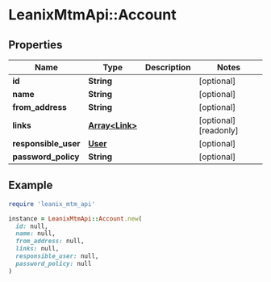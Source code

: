 # LeanixMtmApi::Account

## Properties

| Name | Type | Description | Notes |
| ---- | ---- | ----------- | ----- |
| **id** | **String** |  | [optional] |
| **name** | **String** |  | [optional] |
| **from_address** | **String** |  | [optional] |
| **links** | [**Array&lt;Link&gt;**](Link.md) |  | [optional][readonly] |
| **responsible_user** | [**User**](User.md) |  | [optional] |
| **password_policy** | **String** |  | [optional] |

## Example

```ruby
require 'leanix_mtm_api'

instance = LeanixMtmApi::Account.new(
  id: null,
  name: null,
  from_address: null,
  links: null,
  responsible_user: null,
  password_policy: null
)
```

